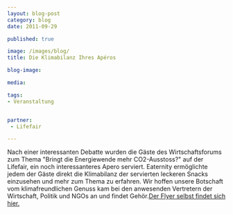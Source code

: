 ```yaml
---
layout: blog-post
category: blog
date: 2011-09-29

published: true

image: /images/blog/ 
title: Die Klimabilanz Ihres Apéros

blog-image:  

media: 

tags:
- Veranstaltung


partner:
 - Lifefair

---
```


Nach einer interessanten Debatte wurden die Gäste des Wirtschaftsforums zum Thema "Bringt die Energiewende mehr CO2-Ausstoss?" auf der Lifefair, ein noch interessanteres Apero serviert. Eaternity ermöglichte jedem der Gäste direkt die Klimabilanz der servierten leckeren Snacks einzusehen und mehr zum Thema zu erfahren. Wir hoffen unsere Botschaft vom klimafreundlichen Genuss kam bei den anwesenden Vertretern der Wirtschaft, Politik und NGOs an und findet Gehör.[Der Flyer selbst findet sich hier.][1]


[1]: http:// 
 
